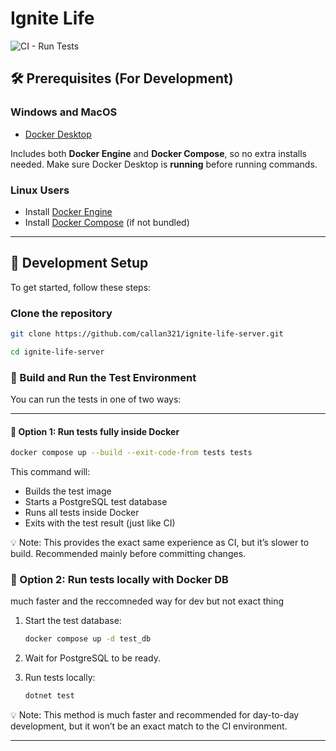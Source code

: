# Ignite Life

![CI - Run Tests](https://github.com/callan321/ignite-life-server/actions/workflows/ci.yml/badge.svg)

## 🛠️ Prerequisites (For Development)

### Windows and MacOS

- [Docker Desktop](https://www.docker.com/products/docker-desktop/)

Includes both **Docker Engine** and **Docker Compose**, so no extra installs needed. Make sure Docker Desktop is **running** before running commands.

### Linux Users

- Install [Docker Engine](https://docs.docker.com/engine/install/)  
- Install [Docker Compose](https://docs.docker.com/compose/install/) (if not bundled)

---

## 🚀 Development Setup  

To get started, follow these steps:

### Clone the repository

```bash
git clone https://github.com/callan321/ignite-life-server.git
```

```bash
cd ignite-life-server
```

### 🚀 Build and Run the Test Environment

You can run the tests in one of two ways:

---

#### 🔁 Option 1: Run tests fully inside Docker

```bash
docker compose up --build --exit-code-from tests tests
```

This command will:

- Builds the test image
- Starts a PostgreSQL test database
- Runs all tests inside Docker
- Exits with the test result (just like CI)

💡 Note: This provides the exact same experience as CI, but it’s slower to build. Recommended mainly before committing changes.

### 🧪 Option 2: Run tests locally with Docker DB

much faster and the reccomneded way for dev but not exact thing

1. Start the test database:

    ```bash
    docker compose up -d test_db
    ```

2. Wait for PostgreSQL to be ready.
3. Run tests locally:

    ```bash
    dotnet test
    ```

💡 Note: This method is much faster and recommended for day-to-day development, but it won’t be an exact match to the CI environment.

---
